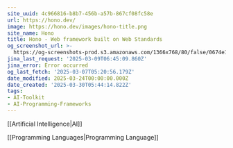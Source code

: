 ```yaml
---
site_uuid: 4c966816-b8b7-456b-a57b-867cf08fc58e
url: https://hono.dev/
image: https://hono.dev/images/hono-title.png
site_name: Hono
title: Hono - Web framework built on Web Standards
og_screenshot_url: >-
  https://og-screenshots-prod.s3.amazonaws.com/1366x768/80/false/0674e1a25398292efd317f452338478855759c284158a73c7e5330af5a415d10.jpeg
jina_last_request: '2025-03-09T06:45:09.860Z'
jina_error: Error occurred
og_last_fetch: '2025-03-07T05:20:56.179Z'
date_modified: 2025-03-24T00:00:00.000Z
date_created: '2025-03-30T05:44:14.822Z'
tags:
- AI-Toolkit
- AI-Programming-Frameworks
---
```

































































































































































































































































































[[Artificial Intelligence|AI]]

[[Programming Languages|Programming Language]]
